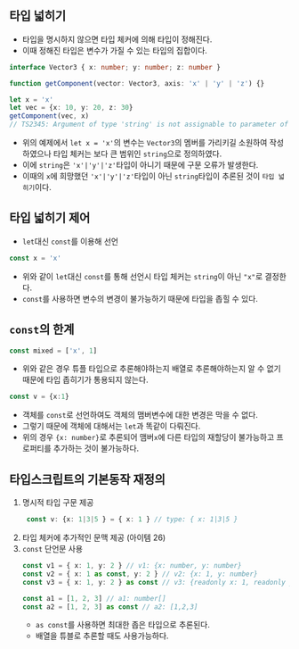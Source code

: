 ## 타입 넓히기
- 타입을 명시하지 않으면 타입 체커에 의해 타입이 정해진다.
- 이때 정해진 타입은 변수가 가질 수 있는 타입의 집합이다.
```typescript
interface Vector3 { x: number; y: number; z: number }

function getComponent(vector: Vector3, axis: 'x' | 'y' | 'z') {}

let x = 'x'
let vec = {x: 10, y: 20, z: 30}
getComponent(vec, x)
// TS2345: Argument of type 'string' is not assignable to parameter of type '"x" | "y" | "z"'.
```
- 위의 예제에서 `let x = 'x'`의 변수는 `Vector3`의 멤버를 가리키길 소원하여 작성하였으나 타입 체커는 보다 큰 범위인 `string`으로 정의하였다.
- 이에 `string`은 `'x'|'y'|'z'`타입이 아니기 때문에 구문 오류가 발생한다.
- 이때의 `x`에 희망했던 `'x'|'y'|'z'`타입이 아닌 `string`타입이 추론된 것이 `타입 넓히기`이다.

## 타입 넓히기 제어
- `let`대신 `const`를 이용해 선언
```typescript
const x = 'x'
```
- 위와 같이 `let`대신 `const`를 통해 선언시 타입 체커는 `string`이 아닌 `"x"`로 결정한다.
- `const`를 사용하면 변수의 변경이 불가능하기 때문에 타입을 좁힐 수 있다.

## `const`의 한계
```typescript
const mixed = ['x', 1]
```
- 위와 같은 경우 튜플 타입으로 추론해야하는지 배열로 추론해야하는지 알 수 없기 때문에 타입 좁히기가 통용되지 않는다.
```typescript
const v = {x:1}
```
- 객체를 `const`로 선언하여도 객체의 맴버변수에 대한 변경은 막을 수 없다.
- 그렇기 때문에 객체에 대해서는 `let`과 똑같이 다뤄진다.
- 위의 경우 `{x: number}`로 추론되어 맴버`x`에 다른 타입의 재할당이 불가능하고 프로퍼티를 추가하는 것이 불가능하다.

## 타입스크립트의 기본동작 재정의
1. 명시적 타입 구문 제공
   ```typescript
    const v: {x: 1|3|5 } = { x: 1 } // type: { x: 1|3|5 }
   ```
2. 타입 체커에 추가적인 문맥 제공 (아이템 26)
3. `const` 단언문 사용
    ```typescript
    const v1 = { x: 1, y: 2 } // v1: {x: number, y: number}
    const v2 = { x: 1 as const, y: 2 } // v2: {x: 1, y: number}
    const v3 = { x: 1, y: 2 } as const // v3: {readonly x: 1, readonly y: 2}
   
    const a1 = [1, 2, 3] // a1: number[]
    const a2 = [1, 2, 3] as const // a2: [1,2,3]
    ```
   - `as const`를 사용하면 최대한 좁은 타입으로 추론된다.
   - 배열을 튜블로 추론할 때도 사용가능하다.
